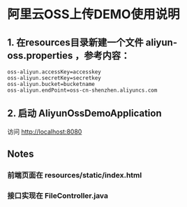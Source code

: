 # 阿里云OSS上传DEMO使用说明

## 1. 在resources目录新建一个文件 aliyun-oss.properties ，参考内容：

```properties
oss-aliyun.accessKey=accesskey
oss-aliyun.secretKey=secretkey
oss-aliyun.bucket=bucketname
oss-aliyun.endPoint=oss-cn-shenzhen.aliyuncs.com
```

## 2. 启动 AliyunOssDemoApplication 

访问 [http://localhost:8080](http://localhost:8080)

## Notes

### 前端页面在 resources/static/index.html

### 接口实现在 FileController.java
